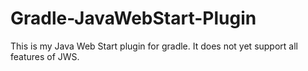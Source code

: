 Gradle-JavaWebStart-Plugin
==========================

This is my Java Web Start plugin for gradle. It does not yet support all features of JWS.

